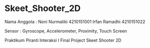 # Skeet_Shooter_2D

Nama Anggota : 
Noni Nurmaliki    4210151001
Irfan Ramadhi     4210151022

Sensor : Gyroscope, Accelerometer, Proximity, Touch Screen

Praktikum Piranti Interaksi I Final Project Skeet Shooter 2D
